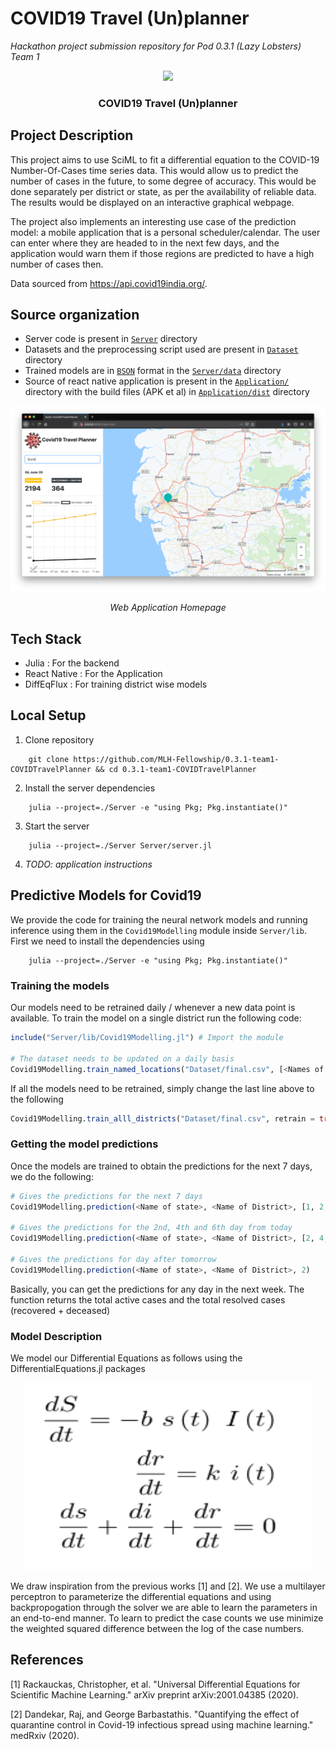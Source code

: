 # COVID19 Travel (Un)planner
_Hackathon project submission repository for Pod 0.3.1 (Lazy Lobsters) Team 1_

<p align="center">
<img src="https://user-images.githubusercontent.com/33966400/83805035-c365f680-a6cc-11ea-9fcf-82c46f82fad0.png" width=256>
<br />
<h3 align="center">COVID19 Travel (Un)planner</h3>
</p>

## Project Description
This project aims to use SciML to fit a differential equation to the COVID-19 Number-Of-Cases time series data. This would allow us to predict the number of cases in the future, to some degree of accuracy. This would be done separately per district or state, as per the availability of reliable data. The results would be displayed on an interactive graphical webpage.

The project also implements an interesting use case of the prediction model: a mobile application that is a personal scheduler/calendar. The user can enter where they are headed to in the next few days, and the application would warn them if those regions are predicted to have a high number of cases then.

Data sourced from https://api.covid19india.org/.

## Source organization

- Server code is present in [`Server`](Server/) directory
- Datasets and the preprocessing script used are present in [`Dataset`](Dataset/) directory
- Trained models are in [`BSON`](https://github.com/JuliaIO/BSON.jl) format in the [`Server/data`](Server/data) directory
- Source of react native application is present in the [`Application/`](Application/) directory with the build files (APK et al) in [`Application/dist`](Application/dist) directory

![webapp](Screenshots/webapp.png)

<p align="center">
	<i>Web Application Homepage</i>
</p>

## Tech Stack

- Julia : For the backend
- React Native : For the Application
- DiffEqFlux : For training district wise models

## Local Setup

1. Clone repository
```
	git clone https://github.com/MLH-Fellowship/0.3.1-team1-COVIDTravelPlanner && cd 0.3.1-team1-COVIDTravelPlanner
```

2. Install the server dependencies
```
	julia --project=./Server -e "using Pkg; Pkg.instantiate()"
```

3. Start the server
```
	julia --project=./Server Server/server.jl
```

4. _TODO: application instructions_


## Predictive Models for Covid19

We provide the code for training the neural network models and running inference using them in the `Covid19Modelling` module inside `Server/lib`. First we need to install the
dependencies using 
```
	julia --project=./Server -e "using Pkg; Pkg.instantiate()"
```

### Training the models

Our models need to be retrained daily / whenever a new data point is available. To train the model on a single
district run the following code:

```julia
include("Server/lib/Covid19Modelling.jl") # Import the module

# The dataset needs to be updated on a daily basis
Covid19Modelling.train_named_locations("Dataset/final.csv", [<Names of Districts>], [<Names of States>], retrain = true, each_epochs = 100)
```

If all the models need to be retrained, simply change the last line above to the following

```julia
Covid19Modelling.train_alll_districts("Dataset/final.csv", retrain = true, each_epochs = 100)
```

### Getting the model predictions

Once the models are trained to obtain the predictions for the next 7 days, we do the following:

```julia
# Gives the predictions for the next 7 days
Covid19Modelling.prediction(<Name of state>, <Name of District>, [1, 2, 3, 4, 5, 6, 7])

# Gives the predictions for the 2nd, 4th and 6th day from today
Covid19Modelling.prediction(<Name of state>, <Name of District>, [2, 4, 6])

# Gives the predictions for day after tomorrow
Covid19Modelling.prediction(<Name of state>, <Name of District>, 2)
```
Basically, you can get the predictions for any day in the next week. The function returns the total active cases and the total resolved cases (recovered + deceased)


### Model Description

We model our Differential Equations as follows using the DifferentialEquations.jl packages

<p align="center">
  <img width="460" height="300" src="Screenshots/sir.png">
</p>

We draw inspiration from the previous works [1] and [2]. We use a multilayer perceptron to parameterize the differential equations
and using backpropogation through the solver we are able to learn the parameters in an end-to-end manner. To learn to predict the case
counts we use minimize the weighted squared difference between the log of the case numbers.

## References

[1] Rackauckas, Christopher, et al. "Universal Differential Equations for Scientific Machine Learning." arXiv preprint arXiv:2001.04385 (2020).

[2] Dandekar, Raj, and George Barbastathis. "Quantifying the effect of quarantine control in Covid-19 infectious spread using machine learning." medRxiv (2020).

